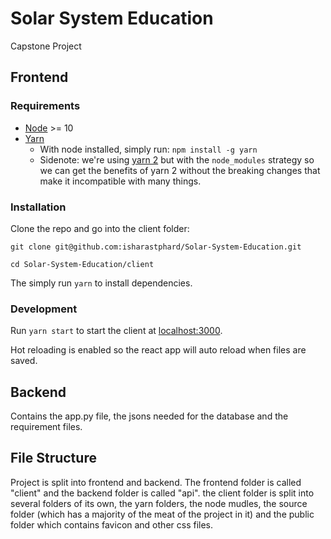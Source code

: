 # Solar System Education
Capstone Project

## Frontend
### Requirements
* [Node](https://nodejs.org/en/) >= 10
* [Yarn](https://yarnpkg.com/getting-started/usage) 
    * With node installed, simply run: `npm install -g yarn`
    * Sidenote: we're using [yarn 2](https://yarnpkg.com/getting-started/migration) but with the `node_modules` strategy so we can get the benefits of yarn 2 without the breaking changes that make it incompatible with many things. 

### Installation

Clone the repo and go into the client folder:

`git clone git@github.com:isharastphard/Solar-System-Education.git`

`cd Solar-System-Education/client`

The simply run `yarn` to install dependencies.

### Development

Run `yarn start` to start the client at [localhost:3000]([localhost:3000](http://localhost:3000)).

Hot reloading is enabled so the react app will auto reload when files are saved.

## Backend

Contains the app.py file, the jsons needed for the database and the requirement files.

## File Structure

Project is split into frontend and backend. The frontend folder is called "client" and the backend folder is called "api". the client folder is split into several folders of its own, the yarn folders, the node mudles, the source folder (which has a majority of the meat of the project in it) and the public folder which contains favicon and other css files. 
